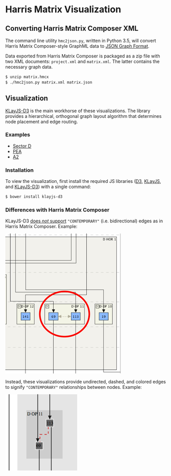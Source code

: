 # Harris Matrix Visualization

## Converting Harris Matrix Composer XML

The command line utility `hmc2json.py`, written in Python 3.5, will convert Harris Matrix Composer-style GraphML data to [JSON Graph Format](https://rtsys.informatik.uni-kiel.de/confluence/display/KIELER/JSON+Graph+Format).

Data exported from Harris Matrix Composer is packaged as a zip file with two XML documents: `project.xml` and `matrix.xml`. The latter contains the necessary graph data.

```sh
$ unzip matrix.hmcx
$ ./hmc2json.py matrix.xml matrix.json
```

## Visualization

[KLayJS-D3](https://github.com/OpenKieler/klayjs-d3) is the main workhorse of these visualizations. The library provides a hierarchical, orthogonal graph layout algorithm that determines node placement and edge routing.

### Examples

- [Sector D](https://semerj.github.io/harris-matrix/examples/Sector_D/)
- [PEA](https://semerj.github.io/harris-matrix/examples/PEA/)
- [A2](https://semerj.github.io/harris-matrix/examples/A2/)

### Installation

To view the visualization, first install the required JS libraries ([D3](https://github.com/mbostock/d3), [KLayJS](https://github.com/OpenKieler/klayjs), and [KLayJS-D3](https://github.com/OpenKieler/klayjs-d3)) with a single command:

```sh
$ bower install klayjs-d3
```

### Differences with Harris Matrix Composer

KLayJS-D3 [does *not* support](http://rtsys.informatik.uni-kiel.de/confluence/questions/14516313/can-klaylayered-consider-previous-node-coordinates#Layering) `"CONTEMPORARY"` (i.e. bidirectional) edges as in Harris Matrix Composer. Example:

![img 1](contemporary.png)

Instead, these visualizations provide undirected, dashed, and colored edges to signify `"CONTEMPORARY"` relationships between nodes. Example:

![img 2](contemporary2.png)
